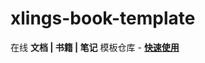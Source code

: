 # xlings-book-template

在线 **文档 | 书籍 | 笔记** 模板仓库 - [**快速使用**](https://d2learn.github.io/xlings-book-template/)